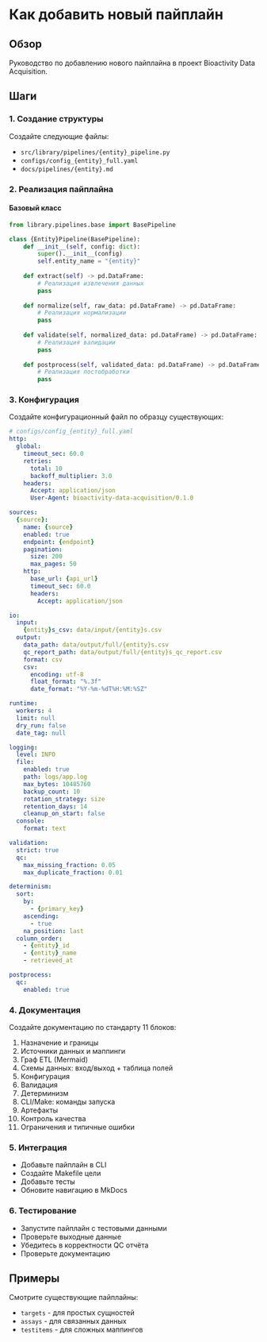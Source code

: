 # Как добавить новый пайплайн

## Обзор

Руководство по добавлению нового пайплайна в проект Bioactivity Data Acquisition.

## Шаги

### 1. Создание структуры

Создайте следующие файлы:
- `src/library/pipelines/{entity}_pipeline.py`
- `configs/config_{entity}_full.yaml`
- `docs/pipelines/{entity}.md`

### 2. Реализация пайплайна

#### Базовый класс

```python
from library.pipelines.base import BasePipeline

class {Entity}Pipeline(BasePipeline):
    def __init__(self, config: dict):
        super().__init__(config)
        self.entity_name = "{entity}"
    
    def extract(self) -> pd.DataFrame:
        # Реализация извлечения данных
        pass
    
    def normalize(self, raw_data: pd.DataFrame) -> pd.DataFrame:
        # Реализация нормализации
        pass
    
    def validate(self, normalized_data: pd.DataFrame) -> pd.DataFrame:
        # Реализация валидации
        pass
    
    def postprocess(self, validated_data: pd.DataFrame) -> pd.DataFrame:
        # Реализация постобработки
        pass
```

### 3. Конфигурация

Создайте конфигурационный файл по образцу существующих:

```yaml
# configs/config_{entity}_full.yaml
http:
  global:
    timeout_sec: 60.0
    retries:
      total: 10
      backoff_multiplier: 3.0
    headers:
      Accept: application/json
      User-Agent: bioactivity-data-acquisition/0.1.0

sources:
  {source}:
    name: {source}
    enabled: true
    endpoint: {endpoint}
    pagination:
      size: 200
      max_pages: 50
    http:
      base_url: {api_url}
      timeout_sec: 60.0
      headers:
        Accept: application/json

io:
  input:
    {entity}s_csv: data/input/{entity}s.csv
  output:
    data_path: data/output/full/{entity}s.csv
    qc_report_path: data/output/full/{entity}s_qc_report.csv
    format: csv
    csv:
      encoding: utf-8
      float_format: "%.3f"
      date_format: "%Y-%m-%dT%H:%M:%SZ"

runtime:
  workers: 4
  limit: null
  dry_run: false
  date_tag: null

logging:
  level: INFO
  file:
    enabled: true
    path: logs/app.log
    max_bytes: 10485760
    backup_count: 10
    rotation_strategy: size
    retention_days: 14
    cleanup_on_start: false
  console:
    format: text

validation:
  strict: true
  qc:
    max_missing_fraction: 0.05
    max_duplicate_fraction: 0.01

determinism:
  sort:
    by:
      - {primary_key}
    ascending:
      - true
    na_position: last
  column_order:
    - {entity}_id
    - {entity}_name
    - retrieved_at

postprocess:
  qc:
    enabled: true
```

### 4. Документация

Создайте документацию по стандарту 11 блоков:

1. Назначение и границы
2. Источники данных и маппинги
3. Граф ETL (Mermaid)
4. Схемы данных: вход/выход + таблица полей
5. Конфигурация
6. Валидация
7. Детерминизм
8. CLI/Make: команды запуска
9. Артефакты
10. Контроль качества
11. Ограничения и типичные ошибки

### 5. Интеграция

- Добавьте пайплайн в CLI
- Создайте Makefile цели
- Добавьте тесты
- Обновите навигацию в MkDocs

### 6. Тестирование

- Запустите пайплайн с тестовыми данными
- Проверьте выходные данные
- Убедитесь в корректности QC отчёта
- Проверьте документацию

## Примеры

Смотрите существующие пайплайны:
- `targets` - для простых сущностей
- `assays` - для связанных данных
- `testitems` - для сложных маппингов